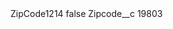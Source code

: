 <?xml version="1.0" encoding="UTF-8"?>
<CustomMetadata xmlns="http://soap.sforce.com/2006/04/metadata" xmlns:xsi="http://www.w3.org/2001/XMLSchema-instance" xmlns:xsd="http://www.w3.org/2001/XMLSchema">
    <label>ZipCode1214</label>
    <protected>false</protected>
    <values>
        <field>Zipcode__c</field>
        <value xsi:type="xsd:string">19803</value>
    </values>
</CustomMetadata>
